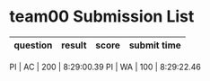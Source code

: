 # team00 Submission List
question | result | score | submit time
----:|----:|-----:|----- 

PI | AC | 200 |  8:29:00.39 
PI | WA | 100 |  8:29:22.46 
